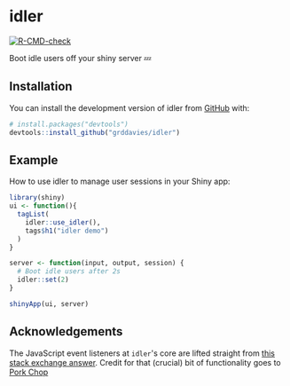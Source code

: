 
# idler

<!-- badges: start -->
[![R-CMD-check](https://github.com/grddavies/idler/workflows/R-CMD-check/badge.svg)](https://github.com/grddavies/idler/actions)
<!-- badges: end -->

Boot idle users off your shiny server :zzz:

## Installation

You can install the development version of idler from [GitHub](https://github.com/) with:

``` r
# install.packages("devtools")
devtools::install_github("grddavies/idler")
```

## Example

How to use idler to manage user sessions in your Shiny app:

``` r
library(shiny)
ui <- function(){
  tagList(
    idler::use_idler(),
    tags$h1("idler demo")
  )
}

server <- function(input, output, session) {
  # Boot idle users after 2s
  idler::set(2)
}

shinyApp(ui, server)
```

## Acknowledgements

The JavaScript event listeners at `idler`'s core are lifted straight from [this stack exchange answer](https://stackoverflow.com/a/58006254/12879453). Credit for that (crucial) bit of functionality goes to [Pork Chop](https://stackoverflow.com/users/2753526/pork-chop)
